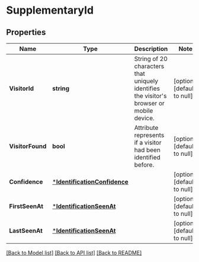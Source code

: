 # SupplementaryId

## Properties
Name | Type | Description | Notes
------------ | ------------- | ------------- | -------------
**VisitorId** | **string** | String of 20 characters that uniquely identifies the visitor's browser or mobile device. | [optional] [default to null]
**VisitorFound** | **bool** | Attribute represents if a visitor had been identified before. | [optional] [default to null]
**Confidence** | [***IdentificationConfidence**](IdentificationConfidence.md) |  | [optional] [default to null]
**FirstSeenAt** | [***IdentificationSeenAt**](IdentificationSeenAt.md) |  | [optional] [default to null]
**LastSeenAt** | [***IdentificationSeenAt**](IdentificationSeenAt.md) |  | [optional] [default to null]

[[Back to Model list]](../README.md#documentation-for-models) [[Back to API list]](../README.md#documentation-for-api-endpoints) [[Back to README]](../README.md)

